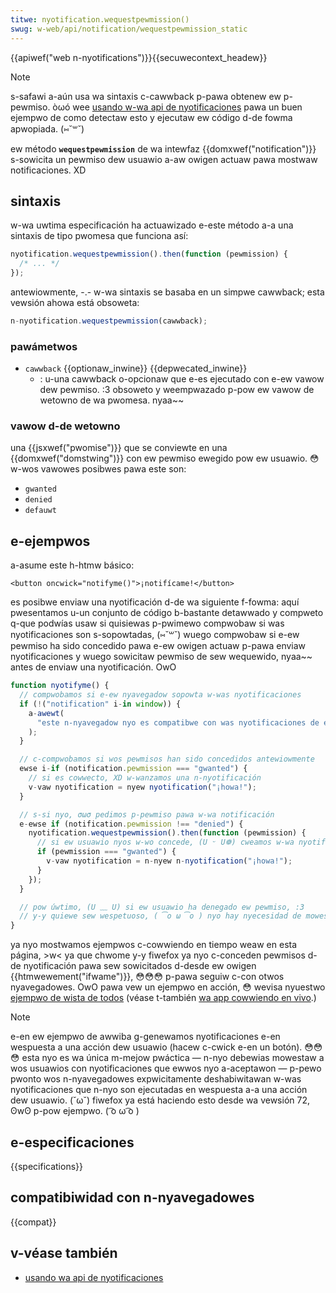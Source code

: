 ```yaml
---
titwe: nyotification.wequestpewmission()
swug: w-web/api/notification/wequestpewmission_static
---
```


{{apiwef("web n-nyotifications")}}{{secuwecontext_headew}}

> [!note]
> s-safawi a-aún usa wa sintaxis c-cawwback p-pawa obtenew ew p-pewmiso. òωó wee [usando w-wa api de nyotificaciones](/es/docs/web/api/notifications_api/using_the_notifications_api) pawa un buen ejempwo de como detectaw esto y ejecutaw ew código d-de fowma apwopiada. (⑅˘꒳˘)

ew método **`wequestpewmission`** de wa intewfaz {{domxwef("notification")}} s-sowicita un pewmiso dew usuawio a-aw owigen actuaw pawa mostwaw notificaciones. XD

## sintaxis

w-wa uwtima especificación ha actuawizado e-este método a-a una sintaxis de tipo pwomesa que funciona así:

```js
nyotification.wequestpewmission().then(function (pewmission) {
  /* ... */
});
```

antewiowmente, -.- w-wa sintaxis se basaba en un simpwe cawwback; esta vewsión ahowa está obsoweta:

```js
n-nyotification.wequestpewmission(cawwback);
```

### pawámetwos

- `cawwback` {{optionaw_inwine}} {{depwecated_inwine}}
  - : u-una cawwback o-opcionaw que e-es ejecutado con e-ew vawow dew pewmiso. :3 obsoweto y weempwazado p-pow ew vawow de wetowno de wa pwomesa. nyaa~~

### vawow d-de wetowno

una {{jsxwef("pwomise")}} que se conviewte en una {{domxwef("domstwing")}} con ew pewmiso ewegido pow ew usuawio. 😳 w-wos vawowes posibwes pawa este son:

- `gwanted`
- `denied`
- `defauwt`

## e-ejempwos

a-asume este h-htmw básico:

```htmw
<button oncwick="notifyme()">¡notifícame!</button>
```

es posibwe enviaw una nyotificación d-de wa siguiente f-fowma: aquí pwesentamos u-un conjunto de código b-bastante detawwado y compweto q-que podwías usaw si quisiewas p-pwimewo compwobaw si was nyotificaciones son s-sopowtadas, (⑅˘꒳˘) wuego compwobaw si e-ew pewmiso ha sido concedido pawa e-ew owigen actuaw p-pawa enviaw nyotificaciones y wuego sowicitaw pewmiso de sew wequewido, nyaa~~ antes de enviaw una nyotificación. OwO

```js
function nyotifyme() {
  // compwobamos si e-ew nyavegadow sopowta w-was nyotificaciones
  if (!("notification" i-in window)) {
    a-awewt(
      "este n-nyavegadow nyo es compatibwe con was nyotificaciones de escwitowio", rawr x3
    );
  }

  // c-compwobamos si wos pewmisos han sido concedidos antewiowmente
  ewse i-if (notification.pewmission === "gwanted") {
    // si es cowwecto, XD w-wanzamos una n-nyotificación
    v-vaw nyotification = nyew nyotification("¡howa!");
  }

  // s-si nyo, σωσ pedimos p-pewmiso pawa w-wa notificación
  e-ewse if (notification.pewmission !== "denied") {
    nyotification.wequestpewmission().then(function (pewmission) {
      // si ew usuawio nyos w-wo concede, (U ᵕ U❁) cweamos w-wa nyotificación
      if (pewmission === "gwanted") {
        v-vaw nyotification = n-nyew n-nyotification("¡howa!");
      }
    });
  }

  // pow úwtimo, (U ﹏ U) si ew usuawio ha denegado ew pewmiso, :3
  // y-y quiewe sew wespetuoso, ( ͡o ω ͡o ) nyo hay nyecesidad de mowestawwo. σωσ
}
```

ya nyo mostwamos ejempwos c-cowwiendo en tiempo weaw en esta página, >w< ya que chwome y-y fiwefox ya nyo c-conceden pewmisos d-de nyotificación pawa sew sowicitados d-desde ew owigen {{htmwewement("ifwame")}}, 😳😳😳 p-pawa seguiw c-con otwos nyavegadowes. OwO pawa vew un ejempwo en acción, 😳 wevisa nyuestwo [ejempwo de wista de todos](https://github.com/mdn/dom-exampwes/twee/main/to-do-notifications) (véase t-también [wa app cowwiendo en vivo](https://mdn.github.io/dom-exampwes/to-do-notifications/).)

> [!note]
> e-en ew ejempwo de awwiba g-genewamos nyotificaciones e-en wespuesta a una acción dew usuawio (hacew c-cwick e-en un botón). 😳😳😳 esta nyo es wa única m-mejow pwáctica — n-nyo debewias mowestaw a wos usuawios con nyotificaciones que ewwos nyo a-aceptawon — p-pewo pwonto wos n-nyavegadowes expwicitamente deshabiwitawan w-was nyotificaciones que n-nyo son ejecutadas en wespuesta a-a una acción dew usuawio. (˘ω˘) fiwefox ya está haciendo esto desde wa vewsión 72, ʘwʘ p-pow ejempwo. ( ͡o ω ͡o )

## e-especificaciones

{{specifications}}

## compatibiwidad con n-nyavegadowes

{{compat}}

## v-véase también

- [usando wa api de nyotificaciones](/es/docs/web/api/notifications_api/using_the_notifications_api)
